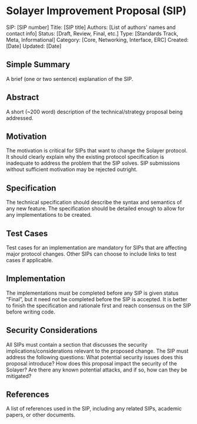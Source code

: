 # Solayer Improvement Proposal (SIP)
SIP: [SIP number]
Title: [SIP title]
Authors: [List of authors' names and contact info]
Status: [Draft, Review, Final, etc.]
Type: [Standards Track, Meta, Informational]
Category: [Core, Networking, Interface, ERC]
Created: [Date]
Updated: [Date]

## Simple Summary
A brief (one or two sentence) explanation of the SIP.

## Abstract
A short (~200 word) description of the technical/strategy proposal being addressed.

## Motivation
The motivation is critical for SIPs that want to change the Solayer protocol. It should clearly explain why the existing protocol specification is inadequate to address the problem that the SIP solves. SIP submissions without sufficient motivation may be rejected outright.

## Specification
The technical specification should describe the syntax and semantics of any new feature. The specification should be detailed enough to allow for any implementations to be created.

## Test Cases
Test cases for an implementation are mandatory for SIPs that are affecting major protocol changes. Other SIPs can choose to include links to test cases if applicable.

## Implementation
The implementations must be completed before any SIP is given status “Final”, but it need not be completed before the SIP is accepted. It is better to finish the specification and rationale first and reach consensus on the SIP before writing code.

## Security Considerations
All SIPs must contain a section that discusses the security implications/considerations relevant to the proposed change. The SIP must address the following questions:
What potential security issues does this proposal introduce?
How does this proposal impact the security of the Solayer?
Are there any known potential attacks, and if so, how can they be mitigated?

## References
A list of references used in the SIP, including any related SIPs, academic papers, or other documents.

